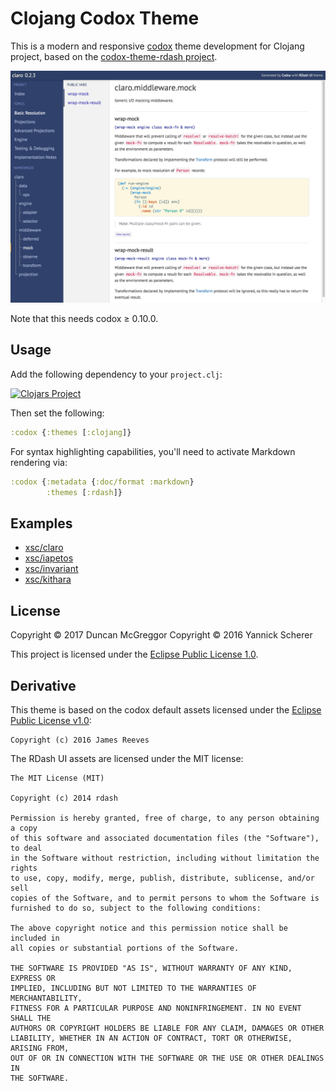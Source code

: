 # Clojang Codox Theme

This is a modern and responsive [codox][codox] theme development for
Clojang project, based on the
[codox-theme-rdash project](https://github.com/xsc/codox-theme-rdash).

<img src='screenshots/rdash.jpg' alt='Codox + RDash' />

Note that this needs codox ≥ 0.10.0.

[codox]: https://github.com/weavejester/codox
[rdash]: http://rdash.github.io/

## Usage

Add the following dependency to your `project.clj`:

[![Clojars Project](https://img.shields.io/clojars/v/codox-theme-rdash.svg)](https://clojars.org/codox-theme-rdash)

Then set the following:

```clojure
:codox {:themes [:clojang]}
```

For syntax highlighting capabilities, you'll need to activate Markdown rendering
via:

```clojure
:codox {:metadata {:doc/format :markdown}
        :themes [:rdash]}
```

## Examples

- [xsc/claro](https://xsc.github.io/claro/)
- [xsc/iapetos](https://xsc.github.io/iapetos/index.html)
- [xsc/invariant](https://xsc.github.io/invariant/index.html)
- [xsc/kithara](https://xsc.github.io/kithara/index.html)

## License

Copyright &copy; 2017 Duncan McGreggor
Copyright &copy; 2016 Yannick Scherer

This project is licensed under the [Eclipse Public License 1.0][license].

[license]: https://www.eclipse.org/legal/epl-v10.html

## Derivative

This theme is based on the codox default assets licensed under the
[Eclipse Public License v1.0][epl]:

```
Copyright (c) 2016 James Reeves
```

[epl]: http://www.eclipse.org/legal/epl-v10.html

The RDash UI assets are licensed under the MIT license:

```
The MIT License (MIT)

Copyright (c) 2014 rdash

Permission is hereby granted, free of charge, to any person obtaining a copy
of this software and associated documentation files (the "Software"), to deal
in the Software without restriction, including without limitation the rights
to use, copy, modify, merge, publish, distribute, sublicense, and/or sell
copies of the Software, and to permit persons to whom the Software is
furnished to do so, subject to the following conditions:

The above copyright notice and this permission notice shall be included in
all copies or substantial portions of the Software.

THE SOFTWARE IS PROVIDED "AS IS", WITHOUT WARRANTY OF ANY KIND, EXPRESS OR
IMPLIED, INCLUDING BUT NOT LIMITED TO THE WARRANTIES OF MERCHANTABILITY,
FITNESS FOR A PARTICULAR PURPOSE AND NONINFRINGEMENT. IN NO EVENT SHALL THE
AUTHORS OR COPYRIGHT HOLDERS BE LIABLE FOR ANY CLAIM, DAMAGES OR OTHER
LIABILITY, WHETHER IN AN ACTION OF CONTRACT, TORT OR OTHERWISE, ARISING FROM,
OUT OF OR IN CONNECTION WITH THE SOFTWARE OR THE USE OR OTHER DEALINGS IN
THE SOFTWARE.
```
